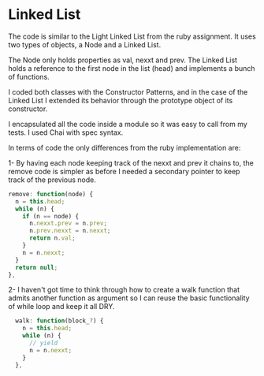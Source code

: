 # Linked List

The code is similar to the Light Linked List from the ruby assignment. It uses two types of objects, a Node and a Linked List.

The Node only holds properties as val, nexxt and prev. The Linked List holds a reference to the first node in the list (head) and implements a bunch of functions.

I coded both classes with the Constructor Patterns, and in the case of the Linked List I extended its behavior through the prototype object of its constructor.

I encapsulated all the code inside a module so it was easy to call from my tests. I used Chai with spec syntax.

In terms of code the only differences from the ruby implementation are:

1- By having each node keeping track of the nexxt and prev it chains to, the remove code is simpler as before I needed a secondary pointer to keep track of the previous node.

```javascript
remove: function(node) {
  n = this.head;
  while (n) {
    if (n == node) {
      n.nexxt.prev = n.prev;
      n.prev.nexxt = n.nexxt;
      return n.val;
    }
    n = n.nexxt;
  }
  return null;
},
```

2- I haven't got time to think through how to create a walk function that admits another function as argument so I can reuse the basic functionality of while loop and keep it all DRY.

```javascript
  walk: function(block_?) {
    n = this.head;
    while (n) {
      // yield
      n = n.nexxt;
    }
  },
```
